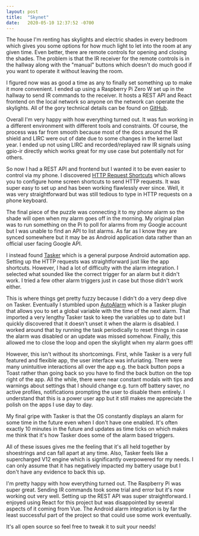 ```yaml
---
layout: post
title:  "Skynet"
date:   2020-05-10 12:37:52 -0700
---
```


The house I'm renting has skylights and electric shades in every bedroom which gives you some options for how much light to let into the room at any given time.
Even better, there are remote controls for opening and closing the shades.
The problem is that the IR receiver for the remote controls is in the hallway along with the "manual" buttons which doesn't do much good if you want to operate it without leaving the room.

I figured now was as good a time as any to finally set something up to make it more convenient.
I ended up using a Raspberry Pi Zero W set up in the hallway to send IR commands to the receiver.
It hosts a REST API and React frontend on the local network so anyone on the network can operate the skylights.
All of the gory technical details can be found on [GitHub].

Overall I'm very happy with how everything turned out.
It was fun working in a different environment with different tools and constraints.
Of course, the process was far from smooth because most of the docs around the IR shield and LIRC were out of date due to some changes in the kernel last year.
I ended up not using LIRC and recorded/replayed raw IR signals using gpio-ir directly which works great for my use case but potentially not for others.

So now I had a REST API and frontend but I wanted it to be even easier to control via my phone.
I discovered [HTTP Request Shortcuts] which allows you to configure home screen shortcuts to send HTTP requests.
It was super easy to set up and has been working flawlessly ever since.
Well, it was very straightforward but was still tedious to type in HTTP requests on a phone keyboard.

The final piece of the puzzle was connecting it to my phone alarm so the shade will open when my alarm goes off in the morning.
My original plan was to run something on the Pi to poll for alarms from my Google account but I was unable to find an API to list alarms.
As far as I know they are synced somewhere but it may be as Android application data rather than an official user facing Google API.

I instead found [Tasker] which is a general purpose Android automation app.
Setting up the HTTP requests was straightforward just like the app shortcuts.
However, I had a lot of difficulty with the alarm integration.
I selected what sounded like the correct trigger for an alarm but it didn't work.
I tried a few other alarm triggers just in case but those didn't work either.

This is where things get pretty fuzzy because I didn't do a very deep dive on Tasker.
Eventually I stumbled upon [AutoAlarm] which is a Tasker plugin that allows you to set a global variable with the time of the next alarm.
That imported a very lengthy Tasker task to keep the variables up to date but I quickly discovered that it doesn't unset it when the alarm is disabled.
I worked around that by running the task periodically to reset things in case the alarm was disabled or an update was missed somehow.
Finally, this allowed me to close the loop and open the skylight when my alarm goes off!

However, this isn't without its shortcomings.
First, while Tasker is a very full featured and flexible app, the user interface was infuriating.
There were many unintuitive interactions all over the app e.g. the back button pops a Toast rather than going back so you have to find the back button on the top right of the app.
All the while, there were near constant modals with tips and warnings about settings that I should change e.g. turn off battery saver, no active profiles, notifications prompting the user to disable them entirely.
I understand that this is a power user app but it still makes me appreciate the polish on the apps I use day to day.

My final gripe with Tasker is that the OS constantly displays an alarm for some time in the future even when I don't have one enabled.
It's often exactly 10 minutes in the future and updates as time ticks on which makes me think that it's how Tasker does some of the alarm based triggers.

All of these issues gives me the feeling that it's all held together by shoestrings and can fall apart at any time.
Also, Tasker feels like a supercharged V12 engine which is significantly overpowered for my needs.
I can only assume that it has negatively impacted my battery usage but I don't have any evidence to back this up.

I'm pretty happy with how everything turned out.
The Raspberry Pi was super great.
Sending IR commands took some trial and error but it's now working out very well.
Setting up the REST API was super straightforward.
I enjoyed using React for this project but was disappointed by several aspects of it coming from Vue.
The Android alarm integration is by far the least successful part of the project so that could use some work eventually.

It's all open source so feel free to tweak it to suit your needs!

[GitHub]: https://github.com/marczych/skynet
[HTTP Request Shortcuts]: https://play.google.com/store/apps/details?id=ch.rmy.android.http_shortcuts
[Tasker]: https://play.google.com/store/apps/details?id=net.dinglisch.android.taskerm
[AutoAlarm]: https://play.google.com/store/apps/details?id=com.joaomgcd.autoalarm
